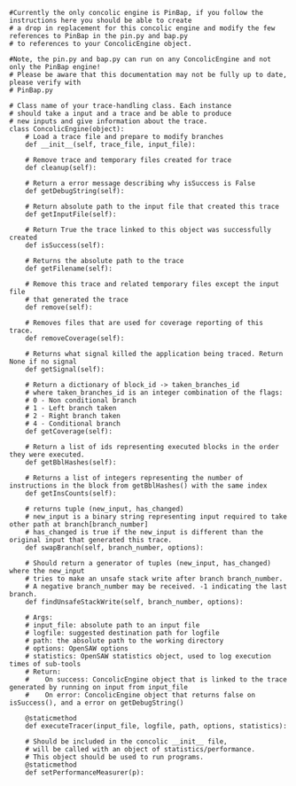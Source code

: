<!---
    Open Security Analysis Workbench (OpenSAW) - A concolic security test tool
    Copyright (C) 2016 Ericsson AB

    This program is free software; you can redistribute it and/or modify
    it under the terms of the GNU General Public License as published by
    the Free Software Foundation; version 2 of the License.

    This program is distributed in the hope that it will be useful,
    but WITHOUT ANY WARRANTY; without even the implied warranty of
    MERCHANTABILITY or FITNESS FOR A PARTICULAR PURPOSE.  See the
    GNU General Public License for more details.

    You should have received a copy of the GNU General Public License along
    with this program; if not, write to the Free Software Foundation, Inc.,
    51 Franklin Street, Fifth Floor, Boston, MA 02110-1301 USA.
--->
    #Currently the only concolic engine is PinBap, if you follow the instructions here you should be able to create
    # a drop in replacement for this concolic engine and modify the few references to PinBap in the pin.py and bap.py
    # to references to your ConcolicEngine object.
    
    #Note, the pin.py and bap.py can run on any ConcolicEngine and not only the PinBap engine!
    # Please be aware that this documentation may not be fully up to date, please verify with
    # PinBap.py 
    
    # Class name of your trace-handling class. Each instance
    # should take a input and a trace and be able to produce 
    # new inputs and give information about the trace. 
    class ConcolicEngine(object):
        # Load a trace file and prepare to modify branches
        def __init__(self, trace_file, input_file):
            
        # Remove trace and temporary files created for trace
        def cleanup(self):
        
        # Return a error message describing why isSuccess is False
        def getDebugString(self):
    
        # Return absolute path to the input file that created this trace
        def getInputFile(self):
    
        # Return True the trace linked to this object was successfully created
        def isSuccess(self):
    
        # Returns the absolute path to the trace
        def getFilename(self):
    
        # Remove this trace and related temporary files except the input file
        # that generated the trace
        def remove(self):
    
        # Removes files that are used for coverage reporting of this trace.
        def removeCoverage(self):
    
        # Returns what signal killed the application being traced. Return None if no signal
        def getSignal(self):

        # Return a dictionary of block_id -> taken_branches_id
        # where taken_branches_id is an integer combination of the flags:
        # 0 - Non conditional branch
        # 1 - Left branch taken
        # 2 - Right branch taken
        # 4 - Conditional branch
        def getCoverage(self):
        
        # Return a list of ids representing executed blocks in the order they were executed.
        def getBblHashes(self):
        
        # Returns a list of integers representing the number of instructions in the block from getBblHashes() with the same index
        def getInsCounts(self):
        
        # returns tuple (new_input, has_changed)
        # new_input is a binary string representing input required to take other path at branch[branch_number]
        # has_changed is true if the new_input is different than the original input that generated this trace.
        def swapBranch(self, branch_number, options):
    
        # Should return a generator of tuples (new_input, has_changed) where the new_input
        # tries to make an unsafe stack write after branch branch_number.
        # A negative branch_number may be received. -1 indicating the last branch.
        def findUnsafeStackWrite(self, branch_number, options):
    
        # Args:
        # input_file: absolute path to an input file
        # logfile: suggested destination path for logfile
        # path: the absolute path to the working directory
        # options: OpenSAW options
        # statistics: OpenSAW statistics object, used to log execution times of sub-tools
        # Return: 
        #    On success: ConcolicEngine object that is linked to the trace generated by running on input from input_file
        #    On error: ConcolicEngine object that returns false on isSuccess(), and a error on getDebugString()
            
        @staticmethod
        def executeTracer(input_file, logfile, path, options, statistics):
        
        # Should be included in the concolic __init__ file, 
        # will be called with an object of statistics/performance.
        # This object should be used to run programs.
        @staticmethod
        def setPerformanceMeasurer(p):